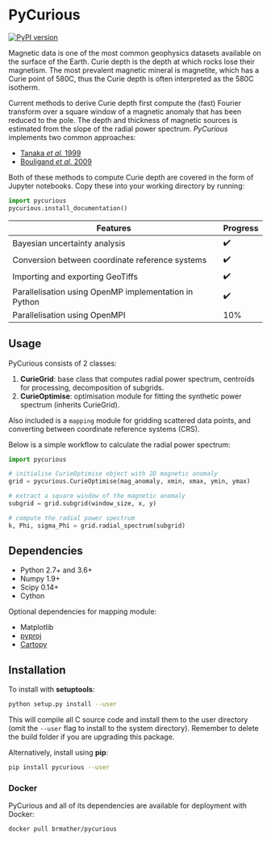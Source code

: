 # PyCurious

[![PyPI version](https://badge.fury.io/py/pycurious.svg)](https://badge.fury.io/py/pycurious)

Magnetic data is one of the most common geophysics datasets available on the surface of the Earth. Curie depth is the depth at which rocks lose their magnetism. The most prevalent magnetic mineral is magnetite, which has a Curie point of 580C, thus the Curie depth is often interpreted as the 580C isotherm.

Current methods to derive Curie depth first compute the (fast) Fourier transform over a square window of a magnetic anomaly that has been reduced to the pole. The depth and thickness of magnetic sources is estimated from the slope of the radial power spectrum. *PyCurious* implements two common approaches:

- [Tanaka *et al.* 1999](http://linkinghub.elsevier.com/retrieve/pii/S0040195199000724)
- [Bouligand *et al.* 2009](http://doi.wiley.com/10.1029/2009JB006494)

Both of these methods to compute Curie depth are covered in the form of Jupyter notebooks. Copy these into your working directory by running:

```python
import pycurious
pycurious.install_documentation()
```

| Features                                              | Progress           |
| ----------------------------------------------------- | ------------------ |
| Bayesian uncertainty analysis                         | :heavy_check_mark: |
| Conversion between coordinate reference systems       | :heavy_check_mark: |
| Importing and exporting GeoTiffs                      | :heavy_check_mark: |
| Parallelisation using OpenMP implementation in Python | :heavy_check_mark: |
| Parallelisation using OpenMPI                         | 10%                |

## Usage

PyCurious consists of 2 classes:

1. **CurieGrid**: base class that computes radial power spectrum, centroids for processing, decomposition of subgrids.
2. **CurieOptimise**: optimisation module for fitting the synthetic power spectrum (inherits CurieGrid).

Also included is a `mapping` module for gridding scattered data points, and converting between coordinate reference systems (CRS).

Below is a simple workflow to calculate the radial power spectrum:

```python
import pycurious

# initialise CurieOptimise object with 2D magnetic anomaly
grid = pycurious.CurieOptimise(mag_anomaly, xmin, xmax, ymin, ymax)

# extract a square window of the magnetic anomaly
subgrid = grid.subgrid(window_size, x, y)

# compute the radial power spectrum
k, Phi, sigma_Phi = grid.radial_spectrum(subgrid)
```

## Dependencies

- Python 2.7+ and 3.6+
- Numpy 1.9+
- Scipy 0.14+
- Cython

Optional dependencies for mapping module:

- Matplotlib
- [pyproj](https://github.com/jswhit/pyproj)
- [Cartopy](http://scitools.org.uk/cartopy/docs/latest/index.html)

## Installation

To install with **setuptools**:

```bash
python setup.py install --user
```

This will compile all C source code and install them to the user directory (omit the `--user` flag to install to the system directory). Remember to delete the build folder if you are upgrading this package.

Alternatively, install using **pip**:

```bash
pip install pycurious --user
```

### Docker

PyCurious and all of its dependencies are available for deployment with Docker:

```bash
docker pull brmather/pycurious
```
